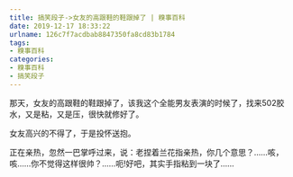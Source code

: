 ```yaml
---
title: 搞笑段子->女友的高跟鞋的鞋跟掉了 | 糗事百科
date: 2019-12-17 18:33:22
urlname: 126c7f7acdbab8847350fa8cd83b1784
tags: 
- 糗事百科
categories:
- 糗事百科
- 搞笑段子
---
```

那天，女友的高跟鞋的鞋跟掉了，该我这个全能男友表演的时候了，找来502胶水，又是粘，又是压，很快就修好了。

女友高兴的不得了，于是投怀送抱。

正在亲热，忽然一巴掌呼过来，说：老捏着兰花指亲热，你几个意思？……咳，咳……你不觉得这样很帅？……呃!好吧，其实手指粘到一块了……


